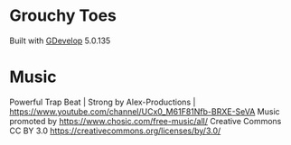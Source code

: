 # Grouchy Toes

Built with [GDevelop](https://gdevelop.io) 5.0.135

# Music

Powerful Trap Beat | Strong by Alex-Productions | https://www.youtube.com/channel/UCx0_M61F81Nfb-BRXE-SeVA
Music promoted by https://www.chosic.com/free-music/all/
Creative Commons CC BY 3.0
https://creativecommons.org/licenses/by/3.0/
